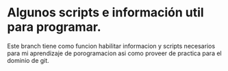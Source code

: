 # Algunos scripts e información util para programar.

Este branch tiene como funcion habilitar informacion y scripts necesarios para mi aprendizaje de porogramacion 
asi como proveer de practica para el dominio de git.
